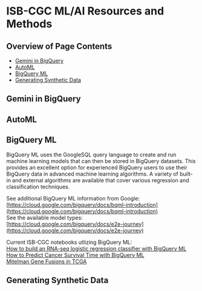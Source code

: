 # ISB-CGC ML/AI Resources and Methods
## Overview of Page Contents

+ [Gemini in BigQuery](#GeminiQB)
+ [AutoML](#automl)
+ [BigQuery ML](#bqml)
+ [Generating Synthetic Data](#synth)

## **Gemini in BigQuery** <a name="GeminiQB"></a>


## **AutoML** <a name="automl"></a>


## **BigQuery ML** <a name='bqml'></a>
BigQuery ML uses the GoogleSQL query language to create and run machine learning models that can then be stored in BigQuery datasets. This provides an excellent option for experienced BigQuery users to use their BigQuery data in advanced machine learning algorithms. A variety of built-in and external algorithms are available that cover various regression and classification techniques.

See additional BigQuery ML information from Google: [https://cloud.google.com/bigquery/docs/bqml-introduction](https://cloud.google.com/bigquery/docs/bqml-introduction)  
See the available model types: [https://cloud.google.com/bigquery/docs/e2e-journey](https://cloud.google.com/bigquery/docs/e2e-journey)

Current ISB-CGC notebooks utlizing BigQuery ML:  
[How to build an RNA-seq logistic regression classifier with BigQuery ML](https://github.com/isb-cgc/ML-Develop/blob/main/notebooks/BigQueryML/How_to_build_an_RNAseq_logistic_regression_classifier_with_BigQuery_ML.ipynb)  
[How to Predict Cancer Survival Time with BigQuery ML](https://github.com/isb-cgc/ML-Develop/blob/main/notebooks/BigQueryML/How_to_predict_cancer_survival_with_BigQueryML.ipynb)  
[Mitelman Gene Fusions in TCGA](https://github.com/isb-cgc/ML-Develop/blob/main/notebooks/BigQueryML/Mitelman_Fusions_In_TCGA.ipynb)

## **Generating Synthetic Data** <a name="synth"></a>
